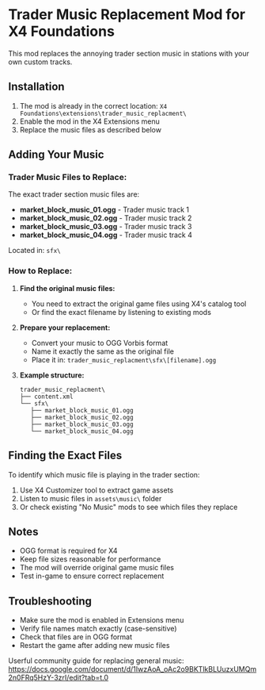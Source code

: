 # Trader Music Replacement Mod for X4 Foundations

This mod replaces the annoying trader section music in stations with your own custom tracks.

## Installation

1. The mod is already in the correct location: `X4 Foundations\extensions\trader_music_replacment\`
2. Enable the mod in the X4 Extensions menu
3. Replace the music files as described below

## Adding Your Music

### Trader Music Files to Replace:

The exact trader section music files are:

- **market_block_music_01.ogg** - Trader music track 1
- **market_block_music_02.ogg** - Trader music track 2  
- **market_block_music_03.ogg** - Trader music track 3
- **market_block_music_04.ogg** - Trader music track 4

Located in: `sfx\`

### How to Replace:

1. **Find the original music files:**
   - You need to extract the original game files using X4's catalog tool
   - Or find the exact filename by listening to existing mods
   
2. **Prepare your replacement:**
   - Convert your music to OGG Vorbis format
   - Name it exactly the same as the original file
   - Place it in: `trader_music_replacment\sfx\[filename].ogg`

3. **Example structure:**
   ```
   trader_music_replacment\
   ├── content.xml
   └── sfx\
      ├── market_block_music_01.ogg
      ├── market_block_music_02.ogg
      ├── market_block_music_03.ogg
      └── market_block_music_04.ogg
   ```

## Finding the Exact Files

To identify which music file is playing in the trader section:

1. Use X4 Customizer tool to extract game assets
2. Listen to music files in `assets\music\` folder
3. Or check existing "No Music" mods to see which files they replace

## Notes

- OGG format is required for X4
- Keep file sizes reasonable for performance
- The mod will override original game music files
- Test in-game to ensure correct replacement

## Troubleshooting

- Make sure the mod is enabled in Extensions menu
- Verify file names match exactly (case-sensitive)
- Check that files are in OGG format
- Restart the game after adding new music files

Userful community guide for replacing general music:
https://docs.google.com/document/d/1IwzAoA_oAc2o9BKTlkBLUuzxUMQm2n0FRq5HzY-3zrI/edit?tab=t.0